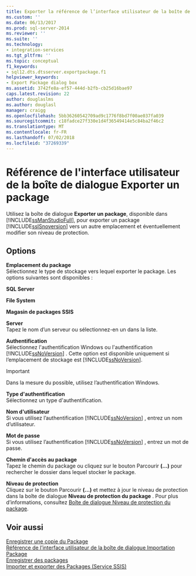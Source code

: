 ```yaml
---
title: Exporter la référence de l’interface utilisateur de la boîte de dialogue Package | Microsoft Docs
ms.custom: ''
ms.date: 06/13/2017
ms.prod: sql-server-2014
ms.reviewer: ''
ms.suite: ''
ms.technology:
- integration-services
ms.tgt_pltfrm: ''
ms.topic: conceptual
f1_keywords:
- sql12.dts.dtsserver.exportpackage.f1
helpviewer_keywords:
- Export Package dialog box
ms.assetid: 3742fe8a-ef57-444d-b2fb-cb25d16bae97
caps.latest.revision: 22
author: douglaslms
ms.author: douglasl
manager: craigg
ms.openlocfilehash: 5bb36260542709ad9c1776f8bd7f00ae037fa039
ms.sourcegitcommit: c18fadce27f330e1d4f36549414e5c84ba2f46c2
ms.translationtype: MT
ms.contentlocale: fr-FR
ms.lasthandoff: 07/02/2018
ms.locfileid: "37269339"
---
```

# <a name="export-package-dialog-box-ui-reference"></a>Référence de l'interface utilisateur de la boîte de dialogue Exporter un package
  Utilisez la boîte de dialogue **Exporter un package**, disponible dans [!INCLUDE[ssManStudioFull](../includes/ssmanstudiofull-md.md)], pour exporter un package [!INCLUDE[ssISnoversion](../includes/ssisnoversion-md.md)] vers un autre emplacement et éventuellement modifier son niveau de protection.  
  
## <a name="options"></a>Options  
 **Emplacement du package**  
 Sélectionnez le type de stockage vers lequel exporter le package. Les options suivantes sont disponibles :  
  
 **SQL Server**  
  
 **File System**  
  
 **Magasin de packages SSIS**  
  
 **Server**  
 Tapez le nom d’un serveur ou sélectionnez-en un dans la liste.  
  
 **Authentification**  
 Sélectionnez l'authentification Windows ou l'authentification [!INCLUDE[ssNoVersion](../includes/ssnoversion-md.md)] . Cette option est disponible uniquement si l’emplacement de stockage est [!INCLUDE[ssNoVersion](../includes/ssnoversion-md.md)].  
  
> [!IMPORTANT]  
>  Dans la mesure du possible, utilisez l’authentification Windows.  
  
 **Type d'authentification**  
 Sélectionnez un type d'authentification.  
  
 **Nom d'utilisateur**  
 Si vous utilisez l’authentification [!INCLUDE[ssNoVersion](../includes/ssnoversion-md.md)] , entrez un nom d’utilisateur.  
  
 **Mot de passe**  
 Si vous utilisez l’authentification [!INCLUDE[ssNoVersion](../includes/ssnoversion-md.md)] , entrez un mot de passe.  
  
 **Chemin d'accès au package**  
 Tapez le chemin du package ou cliquez sur le bouton Parcourir **(…)** pour rechercher le dossier dans lequel stocker le package.  
  
 **Niveau de protection**  
 Cliquez sur le bouton Parcourir **(…)** et mettez à jour le niveau de protection dans la boîte de dialogue **Niveau de protection du package** . Pour plus d’informations, consultez [Boîte de dialogue Niveau de protection du package](../../2014/integration-services/package-and-project-protection-level-dialog-box.md).  
  
## <a name="see-also"></a>Voir aussi  
 [Enregistrer une copie du Package](../../2014/integration-services/save-copy-of-package.md)   
 [Référence de l’interface utilisateur de la boîte de dialogue Importation Package](../../2014/integration-services/import-package-dialog-box-ui-reference.md)   
 [Enregistrer des packages](save-packages.md)   
 [Importer et exporter des Packages &#40;Service SSIS&#41;](../../2014/integration-services/import-and-export-packages-ssis-service.md)  
  
  
